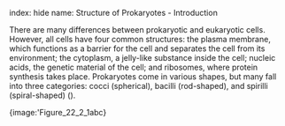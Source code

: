 index: hide
name: Structure of Prokaryotes - Introduction

There are many differences between prokaryotic and eukaryotic cells. However, all cells have four common structures: the plasma membrane, which functions as a barrier for the cell and separates the cell from its environment; the cytoplasm, a jelly-like substance inside the cell; nucleic acids, the genetic material of the cell; and ribosomes, where protein synthesis takes place. Prokaryotes come in various shapes, but many fall into three categories: cocci (spherical), bacilli (rod-shaped), and spirilli (spiral-shaped) ().


{image:'Figure_22_2_1abc}
        
